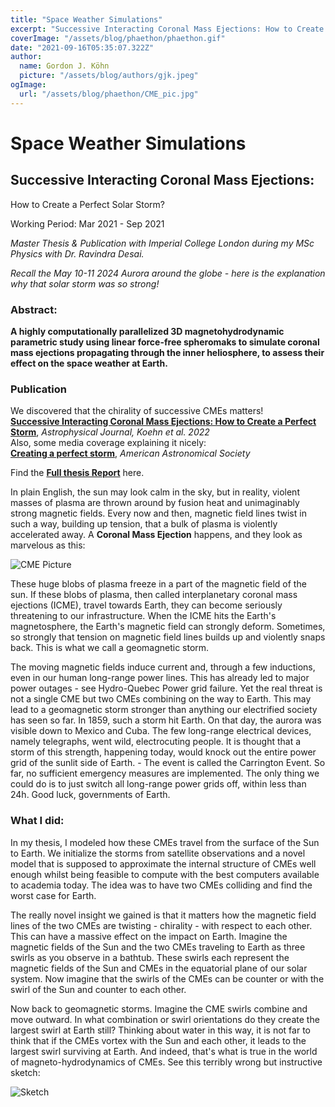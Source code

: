```yaml
---
title: "Space Weather Simulations"
excerpt: "Successive Interacting Coronal Mass Ejections: How to Create a Perfect Solar Storm?"
coverImage: "/assets/blog/phaethon/phaethon.gif"
date: "2021-09-16T05:35:07.322Z"
author:
  name: Gordon J. Köhn
  picture: "/assets/blog/authors/gjk.jpeg"
ogImage:
  url: "/assets/blog/phaethon/CME_pic.jpg"
---
```


# Space Weather Simulations

## Successive Interacting Coronal Mass Ejections:  
How to Create a Perfect Solar Storm?

Working Period: Mar 2021 - Sep 2021

*Master Thesis & Publication with Imperial College London during my MSc Physics with Dr. Ravindra Desai.*

*Recall the May 10-11 2024 Aurora around the globe - here is the explanation why that solar storm was so strong!*

### Abstract:

**A highly computationally parallelized 3D magnetohydrodynamic parametric study using linear force-free spheromaks to simulate coronal mass ejections propagating through the inner heliosphere, to assess their effect on the space weather at Earth.**

### Publication

We discovered that the chirality of successive CMEs matters!  
[**Successive Interacting Coronal Mass Ejections: How to Create a Perfect Storm**](https://iopscience.iop.org/article/10.3847/1538-4357/aca28c/meta), *Astrophysical Journal, Koehn et al. 2022*  
Also, some media coverage explaining it nicely:  
[**Creating a perfect storm**](https://aasnova.org/2023/02/01/creating-a-perfect-solar-storm/), *American Astronomical Society*

Find the [**Full thesis Report**](/assets/blog/phaethon/MScPhysics_Project_Imperial_GordonJulianKoehn_01412124.pdf) here.

In plain English, the sun may look calm in the sky, but in reality, violent masses of plasma are thrown around by fusion heat and unimaginably strong magnetic fields. Every now and then, magnetic field lines twist in such a way, building up tension, that a bulk of plasma is violently accelerated away. A **Coronal Mass Ejection** happens, and they look as marvelous as this:

![CME Picture](/assets/blog/phaethon/CME_pic.jpg)

These huge blobs of plasma freeze in a part of the magnetic field of the sun. If these blobs of plasma, then called interplanetary coronal mass ejections (ICME), travel towards Earth, they can become seriously threatening to our infrastructure. When the ICME hits the Earth's magnetosphere, the Earth's magnetic field can strongly deform. Sometimes, so strongly that tension on magnetic field lines builds up and violently snaps back. This is what we call a geomagnetic storm.

The moving magnetic fields induce current and, through a few inductions, even in our human long-range power lines. This has already led to major power outages - see Hydro-Quebec Power grid failure. Yet the real threat is not a single CME but two CMEs combining on the way to Earth. This may lead to a geomagnetic storm stronger than anything our electrified society has seen so far. In 1859, such a storm hit Earth. On that day, the aurora was visible down to Mexico and Cuba. The few long-range electrical devices, namely telegraphs, went wild, electrocuting people. It is thought that a storm of this strength, happening today, would knock out the entire power grid of the sunlit side of Earth. - The event is called the Carrington Event. So far, no sufficient emergency measures are implemented. The only thing we could do is to just switch all long-range power grids off, within less than 24h. Good luck, governments of Earth.

### What I did:

In my thesis, I modeled how these CMEs travel from the surface of the Sun to Earth. We initialize the storms from satellite observations and a novel model that is supposed to approximate the internal structure of CMEs well enough whilst being feasible to compute with the best computers available to academia today. The idea was to have two CMEs colliding and find the worst case for Earth.

The really novel insight we gained is that it matters how the magnetic field lines of the two CMEs are twisting - chirality - with respect to each other. This can have a massive effect on the impact on Earth. Imagine the magnetic fields of the Sun and the two CMEs traveling to Earth as three swirls as you observe in a bathtub. These swirls each represent the magnetic fields of the Sun and CMEs in the equatorial plane of our solar system. Now imagine that the swirls of the CMEs can be counter or with the swirl of the Sun and counter to each other.

Now back to geomagnetic storms. Imagine the CME swirls combine and move outward. In what combination or swirl orientations do they create the largest swirl at Earth still? Thinking about water in this way, it is not far to think that if the CMEs vortex with the Sun and each other, it leads to the largest swirl surviving at Earth. And indeed, that's what is true in the world of magneto-hydrodynamics of CMEs. See this terribly wrong but instructive sketch:

![Sketch](/assets/blog/phaethon/sketch.png)
